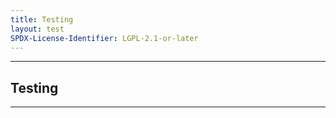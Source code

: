 ```yaml
---
title: Testing
layout: test
SPDX-License-Identifier: LGPL-2.1-or-later
---
```


---

##  Testing

<div class="container">
  <video-js id="my-video" class="vjs-fluid vjs-layout-medium" controls preload="auto" poster="https://media.discordapp.net/attachments/1074079942792462478/1082014257161457774/20230306_025643.jpg">
    <source src="https://d2zihajmogu5jn.cloudfront.net/bipbop-advanced/bipbop_16x9_variant.m3u8" type="application/x-mpegURL"/>
  </video-js>
</div>

---
